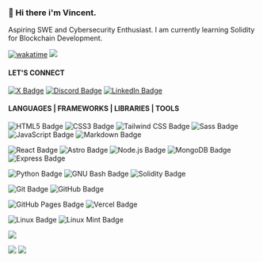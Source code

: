 ### 👋 Hi there i'm Vincent.

Aspiring SWE and Cybersecurity Enthusiast. 
I am currently learning Solidity for Blockchain Development.


[![wakatime](https://wakatime.com/badge/user/018b3273-6dfa-4b1e-b0de-240ecca9b5fa.svg)](https://wakatime.com/@018b3273-6dfa-4b1e-b0de-240ecca9b5fa)
![](https://komarev.com/ghpvc/?username=thelocalgodd)

#### LET'S CONNECT

<a href="https://twitter.com/dzidula_1">![X Badge](https://img.shields.io/badge/X-000?logo=x&logoColor=fff&style=flat)</a>
<a href="https://discord.com/users/684781922911911938">![Discord Badge](https://img.shields.io/badge/Discord-5865F2?logo=discord&logoColor=fff&style=flat)</a>
<a href="https://www.linkedin.com/in/vkkpemlie/">![LinkedIn Badge](https://img.shields.io/badge/LinkedIn-0A66C2?logo=linkedin&logoColor=fff&style=flat)</a>

#### LANGUAGES | FRAMEWORKS | LIBRARIES | TOOLS

![HTML5 Badge](https://img.shields.io/badge/HTML5-E34F26?logo=html5&logoColor=fff&style=flat)
![CSS3 Badge](https://img.shields.io/badge/CSS3-1572B6?logo=css3&logoColor=fff&style=flat)
![Tailwind CSS Badge](https://img.shields.io/badge/Tailwind%20CSS-06B6D4?logo=tailwindcss&logoColor=fff&style=flat)
![Sass Badge](https://img.shields.io/badge/Sass-C69?logo=sass&logoColor=fff&style=flat)
![JavaScript Badge](https://img.shields.io/badge/JavaScript-F7DF1E?logo=javascript&logoColor=000&style=flat)
![Markdown Badge](https://img.shields.io/badge/Markdown-000?logo=markdown&logoColor=fff&style=flat)

![React Badge](https://img.shields.io/badge/React-61DAFB?logo=react&logoColor=000&style=flat)
![Astro Badge](https://img.shields.io/badge/Astro-BC52EE?logo=astro&logoColor=fff&style=flat)
![Node.js Badge](https://img.shields.io/badge/Node.js-5FA04E?logo=nodedotjs&logoColor=fff&style=flat)
![MongoDB Badge](https://img.shields.io/badge/MongoDB-47A248?logo=mongodb&logoColor=fff&style=flat)
![Express Badge](https://img.shields.io/badge/Express-000?logo=express&logoColor=fff&style=flat)

![Python Badge](https://img.shields.io/badge/Python-3776AB?logo=python&logoColor=fff&style=flat)
![GNU Bash Badge](https://img.shields.io/badge/GNU%20Bash-4EAA25?logo=gnubash&logoColor=fff&style=flat)
![Solidity Badge](https://img.shields.io/badge/Solidity-363636?logo=solidity&logoColor=fff&style=flat)

![Git Badge](https://img.shields.io/badge/Git-F05032?logo=git&logoColor=fff&style=flat)
![GitHub Badge](https://img.shields.io/badge/GitHub-181717?logo=github&logoColor=fff&style=flat)

![GitHub Pages Badge](https://img.shields.io/badge/GitHub%20Pages-222?logo=githubpages&logoColor=fff&style=flat)
![Vercel Badge](https://img.shields.io/badge/Vercel-000?logo=vercel&logoColor=fff&style=flat)


![Linux Badge](https://img.shields.io/badge/Linux-FCC624?logo=linux&logoColor=000&style=flat)
![Linux Mint Badge](https://img.shields.io/badge/Linux%20Mint-86BE43?logo=linuxmint&logoColor=fff&style=flat)


![](http://github-profile-summary-cards.vercel.app/api/cards/profile-details?username=thelocalgodd&theme=dark)

![](http://github-profile-summary-cards.vercel.app/api/cards/stats?username=thelocalgodd&theme=dark)
![](http://github-profile-summary-cards.vercel.app/api/cards/repos-per-language?username=thelocalgodd&theme=dark)
